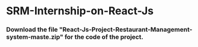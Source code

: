 # SRM-Internship-on-React-Js
### Download the file "React-Js-Project-Restaurant-Management-system-maste.zip" for the code of the project.

